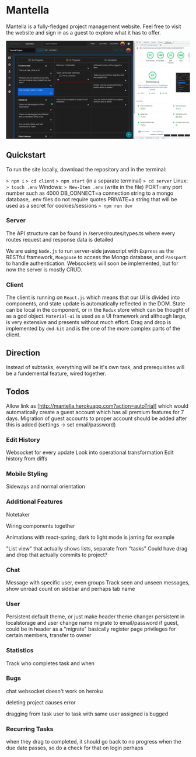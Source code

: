 # Mantella

Mantella is a fully-fledged project management website. Feel free to visit the website and sign in as a guest to explore what it has to offer.

![Demo](/demo.png)

## Quickstart

To run the site locally, download the repository and in the terminal:

`> npm i`
`> cd client`
`> npm start`
(in a separate terminal)
`> cd server`
Linux: `> touch .env`
Windows: `> New-Item .env`
(write in the file)
PORT=any port number such as 4000
DB_CONNECT=a connection string to a mongo database, .env files do not require quotes
PRIVATE=a string that will be used as a secret for cookies/sessions
`> npm run dev`

### Server

The API structure can be found in /server/routes/types.ts where every routes request and response data is detailed

We are using `Node.js` to run server-side javascript with `Express` as the RESTful framework, `Mongoose` to access the Mongo database, and `Passport` to handle authentication. Websockets will soon be implemented, but for now the server is mostly CRUD.

### Client

The client is running on `React.js` which means that our UI is divided into components, and state update is automatically reflected in the DOM. State can be local in the component, or in the `Redux` store which can be thought of as a god object. `Material-ui` is used as a UI framework and although large, is very extensive and presents without much effort. Drag and drop is implemented by `dnd-kit` and is the one of the more complex parts of the client.

## Direction

Instead of subtasks, everything will be it's own task, and prerequisites will be a fundemental feature, wired together.

## Todos

Allow link as [http://mantella.herokuapp.com?action=autoTrial] which would automatically create a guest account which has all premium features for 7 days. Migration of guest accounts to proper account should be added after this is added (settings -> set email/password)

### Edit History

Websocket for every update
Look into operational transformation
Edit history from diffs

### Mobile Styling

Sideways and normal orientation

### Additional Features

Notetaker

Wiring components together

Animations with react-spring, dark to light mode is jarring for example

"List view" that actually shows lists, separate from "tasks"
Could have drag and drop that actually commits to project?

### Chat

Message with specific user, even groups
Track seen and unseen messages, show unread count on sidebar and perhaps tab name

### User

Persistent default theme, or just make header theme changer persistent in localstorage and user
change name
migrate to email/password if guest, could be in header as a "migrate" basically register page
privileges for certain members, transfer to owner

### Statistics

Track who completes task and when

### Bugs

chat websocket doesn't work on heroku

deleting project causes error

dragging from task user to task with same user assigned is bugged

### Recurring Tasks

when they drag to completed, it should go back to no progress when the due date passes, so do a check for that on login perhaps

